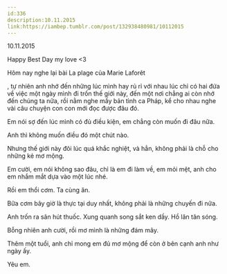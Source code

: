 ```yaml
---
id:336
description:10.11.2015
link:https://iambep.tumblr.com/post/132938480981/10112015
---
```


10.11.2015

Happy Best Day my love <3

Hôm nay nghe lại bài La plage của Marie Laforêt

, tự nhiên anh nhớ đến những lúc mình hay rủ rỉ với nhau lúc chỉ có hai
đứa về việc một ngày mình đi trốn thế giới này, đến một nơi chẳng ai còn
nhớ đến chúng ta nữa, rồi nằm nghe mấy bản tình ca Pháp, kể cho nhau nghe
vài câu chuyện con con mới đọc được đâu đó.

Em nói sợ đến lúc mình có đủ điều kiện, em chẳng còn muốn đi đâu nữa.

Anh thì không muốn điều đó một chút nào.

Nhưng thế giới này đôi lúc quá khắc nghiệt, và hẳn, không phải là chỗ cho
những kẻ mơ mộng.

Em cười, em nói không sao đâu, chỉ là em đi làm về, em mỏi mệt, anh cho
em nhắm mắt dựa vào một lúc nhé.

Rồi em thổi cơm. Ta cùng ăn.

Bữa cơm bây giờ là thực tại duy nhất, không phải là những chuyến đi nữa.

Anh trốn ra sân hút thuốc. Xung quanh song sắt ken dầy. Hồ lăn tăn sóng.

Bỗng nhiên anh cười, rồi mơ mình là những đám mây.

Thêm một tuổi, anh chỉ mong em đủ mơ mộng để còn ở bên cạnh anh như ngày
ấy.

Yêu em.